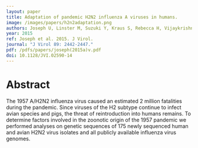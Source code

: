 ```yaml
---
layout: paper
title: Adaptation of pandemic H2N2 influenza A viruses in humans.  
image: /images/papers/h2n2adaptation.png
authors: Joseph U, Linster M, Suzuki Y, Kraus S, Rebecca H, Vijaykrishna D, Bestebroer T, Maurer-Stroh S, Webby R, Wentworth D, Fouchier RA, Bahl J, Smith GJD, members of the CEIRS H2N2 Working Group. 
year: 2015
ref: Joseph et al. 2015. J Virol.
journal: "J Virol 89: 2442-2447."
pdf: /pdfs/papers/joseph(2015a)v.pdf
doi: 10.1128/JVI.02590-14
---
```


# Abstract

The 1957 A/H2N2 influenza virus caused an estimated 2 million fatalities during the pandemic. Since viruses of the H2 subtype continue to infect avian species and pigs, the threat of reintroduction into humans remains. To determine factors involved in the zoonotic origin of the 1957 pandemic we performed analyses on genetic sequences of 175 newly sequenced human and avian H2N2 virus isolates and all publicly available influenza virus genomes.
